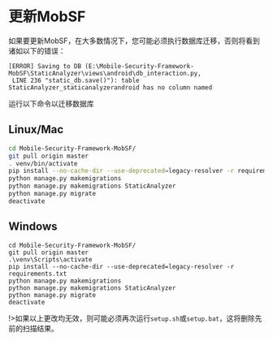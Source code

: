 # 更新MobSF

如果要更新MobSF，在大多数情况下，您可能必须执行数据库迁移，否则将看到诸如以下的错误：

```
[ERROR] Saving to DB (E:\Mobile-Security-Framework-MobSF\StaticAnalyzer\views\android\db_interaction.py,
 LINE 236 "static_db.save()"): table StaticAnalyzer_staticanalyzerandroid has no column named 
```

运行以下命令以迁移数据库

## Linux/Mac

```bash
cd Mobile-Security-Framework-MobSF/
git pull origin master
. venv/bin/activate
pip install --no-cache-dir --use-deprecated=legacy-resolver -r requirements.txt
python manage.py makemigrations
python manage.py makemigrations StaticAnalyzer
python manage.py migrate
deactivate
```

## Windows

```batch
cd Mobile-Security-Framework-MobSF/
git pull origin master
.\venv\Scripts\activate
pip install --no-cache-dir --use-deprecated=legacy-resolver -r requirements.txt
python manage.py makemigrations
python manage.py makemigrations StaticAnalyzer
python manage.py migrate
deactivate
```

!>如果以上更改均无效，则可能必须再次运行`setup.sh`或`setup.bat`，这将删除先前的扫描结果。

